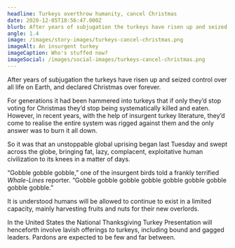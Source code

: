 ```yaml
---
headline: Turkeys overthrow humanity, cancel Christmas
date: 2020-12-05T18:56:47.000Z
blurb: After years of subjugation the turkeys have risen up and seized control over all life on Earth, and declared Christmas over forever.
angle: 1.4
image: /images/story-images/turkeys-cancel-christmas.png
imageAlt: An insurgent turkey
imageCaption: Who's stuffed now?
imageSocial: /images/social-images/turkeys-cancel-christmas.png
---
```


After years of subjugation the turkeys have risen up and seized control over all life on Earth, and declared Christmas over forever.

For generations it had been hammered into turkeys that if only they’d stop voting for Christmas they’d stop being systematically killed and eaten. However, in recent years, with the help of insurgent turkey literature, they’d come to realise the entire system was rigged against them and the only answer was to burn it all down.

So it was that an unstoppable global uprising began last Tuesday and swept across the globe, bringing fat, lazy, complacent, exploitative human civilization to its knees in a matter of days.

“Gobble gobble gobble,” one of the insurgent birds told a frankly terrified _Whale-Lines_ reporter. “Gobble gobble gobble gobble gobble gobble gobble gobble gobble.”

It is understood humans will be allowed to continue to exist in a limited capacity, mainly harvesting fruits and nuts for their new overlords.

In the United States the National Thanksgiving Turkey Presentation will henceforth involve lavish offerings _to_ turkeys, including bound and gagged leaders. Pardons are expected to be few and far between.
